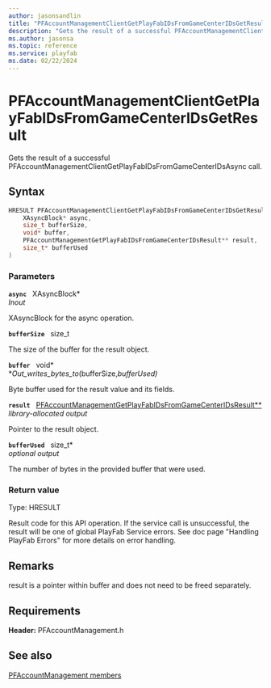 ```yaml
---
author: jasonsandlin
title: "PFAccountManagementClientGetPlayFabIDsFromGameCenterIDsGetResult"
description: "Gets the result of a successful PFAccountManagementClientGetPlayFabIDsFromGameCenterIDsAsync call."
ms.author: jasonsa
ms.topic: reference
ms.service: playfab
ms.date: 02/22/2024
---
```


# PFAccountManagementClientGetPlayFabIDsFromGameCenterIDsGetResult  

Gets the result of a successful PFAccountManagementClientGetPlayFabIDsFromGameCenterIDsAsync call.  

## Syntax  
  
```cpp
HRESULT PFAccountManagementClientGetPlayFabIDsFromGameCenterIDsGetResult(  
    XAsyncBlock* async,  
    size_t bufferSize,  
    void* buffer,  
    PFAccountManagementGetPlayFabIDsFromGameCenterIDsResult** result,  
    size_t* bufferUsed  
)  
```  
  
### Parameters  
  
**`async`** &nbsp; XAsyncBlock*  
*_Inout_*  
  
XAsyncBlock for the async operation.  
  
**`bufferSize`** &nbsp; size_t  
  
The size of the buffer for the result object.  
  
**`buffer`** &nbsp; void*  
*_Out_writes_bytes_to_(bufferSize,*bufferUsed)*  
  
Byte buffer used for the result value and its fields.  
  
**`result`** &nbsp; [PFAccountManagementGetPlayFabIDsFromGameCenterIDsResult**](../../pfaccountmanagementtypes/structs/pfaccountmanagementgetplayfabidsfromgamecenteridsresult.md)  
*library-allocated output*  
  
Pointer to the result object.  
  
**`bufferUsed`** &nbsp; size_t*  
*optional output*  
  
The number of bytes in the provided buffer that were used.  
  
  
### Return value
Type: HRESULT
  
Result code for this API operation. If the service call is unsuccessful, the result will be one of global PlayFab Service errors. See doc page "Handling PlayFab Errors" for more details on error handling.
  
## Remarks  
  
result is a pointer within buffer and does not need to be freed separately.
  
## Requirements  
  
**Header:** PFAccountManagement.h
  
## See also  
[PFAccountManagement members](../pfaccountmanagement_members.md)  

  
  

